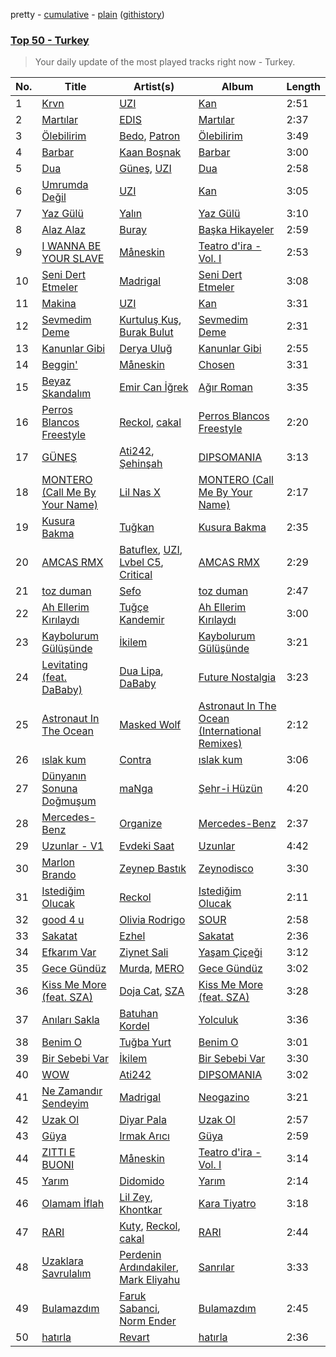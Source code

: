 pretty - [cumulative](/playlists/cumulative/Top%2050%20-%20Turkey.md) - [plain](/playlists/plain/37i9dQZEVXbIVYVBNw9D5K) ([githistory](https://github.githistory.xyz/mackorone/spotify-playlist-archive/blob/main/playlists/plain/37i9dQZEVXbIVYVBNw9D5K))

### [Top 50 - Turkey](https://open.spotify.com/playlist/37i9dQZEVXbIVYVBNw9D5K)

> Your daily update of the most played tracks right now - Turkey.

| No. | Title | Artist(s) | Album | Length |
|---|---|---|---|---|
| 1 | [Krvn](https://open.spotify.com/track/4a1WLOoydq7u011UG9jjC9) | [UZI](https://open.spotify.com/artist/51DevdOxIJin6DB1FXJpD1) | [Kan](https://open.spotify.com/album/3IBcauSj5M2A6lTeffJzdv) | 2:51 |
| 2 | [Martılar](https://open.spotify.com/track/5KfEZIfXixRmVadOEMfzum) | [EDIS](https://open.spotify.com/artist/1AM52XHXnWAEqnQwpxTLWm) | [Martılar](https://open.spotify.com/album/4wmJjtcDQLpfL4Bs0LV58v) | 2:37 |
| 3 | [Ölebilirim](https://open.spotify.com/track/5jtqm1ZWbtyaUfhX9zc0ls) | [Bedo](https://open.spotify.com/artist/7xD3PtnXEsJeqsPtJ3N3si), [Patron](https://open.spotify.com/artist/2r8iLFeSTuOiZualHmSXxS) | [Ölebilirim](https://open.spotify.com/album/0P3wjoDhm36wToI7e2riWK) | 3:49 |
| 4 | [Barbar](https://open.spotify.com/track/0UN0qSJUnWWvIOgv3nYY2A) | [Kaan Boşnak](https://open.spotify.com/artist/03cvjFEHz8eGwYHq1L0Pp2) | [Barbar](https://open.spotify.com/album/6fBLCCARvyL2WNTR1QFJQB) | 3:00 |
| 5 | [Dua](https://open.spotify.com/track/3HEfzQob3O16TIDMPC8PTx) | [Güneş](https://open.spotify.com/artist/0L3wrFI3QcbXAvFL7IaPQX), [UZI](https://open.spotify.com/artist/51DevdOxIJin6DB1FXJpD1) | [Dua](https://open.spotify.com/album/6fHpLB45cLhowUDf1nHWkY) | 2:58 |
| 6 | [Umrumda Değil](https://open.spotify.com/track/72t3CRd8YEFrlc3x0OVaob) | [UZI](https://open.spotify.com/artist/51DevdOxIJin6DB1FXJpD1) | [Kan](https://open.spotify.com/album/3IBcauSj5M2A6lTeffJzdv) | 3:05 |
| 7 | [Yaz Gülü](https://open.spotify.com/track/6775h2mEBbRRXUAYG9P3bs) | [Yalın](https://open.spotify.com/artist/46zuW8tHxwahYn7VNMgYTa) | [Yaz Gülü](https://open.spotify.com/album/1KmiEGyK23qs9evr7KgRSJ) | 3:10 |
| 8 | [Alaz Alaz](https://open.spotify.com/track/3lJOIGsFylH947nMpYzfGO) | [Buray](https://open.spotify.com/artist/1qZ684TB9E1BjH58btdtYd) | [Başka Hikayeler](https://open.spotify.com/album/10SYL3StnN0Gxqr9jGkDxS) | 2:59 |
| 9 | [I WANNA BE YOUR SLAVE](https://open.spotify.com/track/4pt5fDVTg5GhEvEtlz9dKk) | [Måneskin](https://open.spotify.com/artist/0lAWpj5szCSwM4rUMHYmrr) | [Teatro d'ira - Vol. I](https://open.spotify.com/album/7KF1Ain9mYYlg5M46g0i4A) | 2:53 |
| 10 | [Seni Dert Etmeler](https://open.spotify.com/track/10n66m41IGjA2ZulKPK7Ew) | [Madrigal](https://open.spotify.com/artist/2aZlYOswKNlrwqpuTsckKd) | [Seni Dert Etmeler](https://open.spotify.com/album/6fpzQNhureiJ6bOS2g2gYj) | 3:08 |
| 11 | [Makina](https://open.spotify.com/track/5jvhTc0g18kwYQNUJM5C4e) | [UZI](https://open.spotify.com/artist/51DevdOxIJin6DB1FXJpD1) | [Kan](https://open.spotify.com/album/3IBcauSj5M2A6lTeffJzdv) | 3:31 |
| 12 | [Sevmedim Deme](https://open.spotify.com/track/4Ou1xyvjbsmXUZ0UpC59OM) | [Kurtuluş Kuş](https://open.spotify.com/artist/4jF4tHJlYKS5Z9xdEatCfq), [Burak Bulut](https://open.spotify.com/artist/2a2YSCx78HHWVOsCuMpeXz) | [Sevmedim Deme](https://open.spotify.com/album/3CneQ8xSGqLpHJjrjESQO8) | 2:31 |
| 13 | [Kanunlar Gibi](https://open.spotify.com/track/6zWHTeyazeysU2rNJ49vmz) | [Derya Uluğ](https://open.spotify.com/artist/7A6T0nTpXnPXDUGM1yEjEj) | [Kanunlar Gibi](https://open.spotify.com/album/7EHDQV3xl8J8RMMQjHPgsX) | 2:55 |
| 14 | [Beggin'](https://open.spotify.com/track/3Wrjm47oTz2sjIgck11l5e) | [Måneskin](https://open.spotify.com/artist/0lAWpj5szCSwM4rUMHYmrr) | [Chosen](https://open.spotify.com/album/2qJw6w5XwQO0PQlSWPu7Tw) | 3:31 |
| 15 | [Beyaz Skandalım](https://open.spotify.com/track/1gLCVATJt0IT6aRuqZvrKt) | [Emir Can İğrek](https://open.spotify.com/artist/4XP7cGw4t8BqZ8Du5q3bHg) | [Ağır Roman](https://open.spotify.com/album/2sXpdxb6xQ1t3lOX072al6) | 3:35 |
| 16 | [Perros Blancos Freestyle](https://open.spotify.com/track/5SrPeOqm3SBecyiAsI9HTT) | [Reckol](https://open.spotify.com/artist/5FqTuN42w2zGw4Pzd50yaS), [cakal](https://open.spotify.com/artist/6CPZWzcKiOKkHn4L2XI4i2) | [Perros Blancos Freestyle](https://open.spotify.com/album/6LpuMzcAiFIOBr4ijkpPuQ) | 2:20 |
| 17 | [GÜNEŞ](https://open.spotify.com/track/4HbGWKUGE4kZveaZ4IJOXQ) | [Ati242](https://open.spotify.com/artist/6bGOmNBU1AOgttgOjh0ldf), [Şehinşah](https://open.spotify.com/artist/0FUsrstJwmg4WVHQMTYuUA) | [DIPSOMANIA](https://open.spotify.com/album/3qWgcWz8vKzsFF1rSRoPhu) | 3:13 |
| 18 | [MONTERO (Call Me By Your Name)](https://open.spotify.com/track/67BtfxlNbhBmCDR2L2l8qd) | [Lil Nas X](https://open.spotify.com/artist/7jVv8c5Fj3E9VhNjxT4snq) | [MONTERO (Call Me By Your Name)](https://open.spotify.com/album/2Hjcfw8zHN4dJDZJGOzLd6) | 2:17 |
| 19 | [Kusura Bakma](https://open.spotify.com/track/7ng3MkDXpSUVFQEhN6vtqG) | [Tuğkan](https://open.spotify.com/artist/2h1EEQ0lD01lPKDRGisvL4) | [Kusura Bakma](https://open.spotify.com/album/2wQTy5lZxRCArc6UScs8zt) | 2:35 |
| 20 | [AMCAS RMX](https://open.spotify.com/track/6w55Qrt9626sXuYs01trjl) | [Batuflex](https://open.spotify.com/artist/15AZJFNrXtIN4Nk8BIOnS2), [UZI](https://open.spotify.com/artist/51DevdOxIJin6DB1FXJpD1), [Lvbel C5](https://open.spotify.com/artist/0V2oXYR7DtrZAEFeILRW2r), [Critical](https://open.spotify.com/artist/6dOAGo4z0syiCjbnlh4VSO) | [AMCAS RMX](https://open.spotify.com/album/5z0IefAAQPkTshW861JWCu) | 2:29 |
| 21 | [toz duman](https://open.spotify.com/track/5rS3b5yHagEQGI7HqDusZ5) | [Sefo](https://open.spotify.com/artist/1ITjgqpqMDJlqZGAK3mlPQ) | [toz duman](https://open.spotify.com/album/1QkfSEPKAm4fbr8WZyHhZv) | 2:47 |
| 22 | [Ah Ellerim Kırılaydı](https://open.spotify.com/track/4D36ZNHfLE3joglWbDLn5X) | [Tuğçe Kandemir](https://open.spotify.com/artist/50z4meqYMvVCXEv2jDneDN) | [Ah Ellerim Kırılaydı](https://open.spotify.com/album/3MRK2TWYUJkpNZM8LmTIN5) | 3:00 |
| 23 | [Kaybolurum Gülüşünde](https://open.spotify.com/track/67ZwIUIM4se0mV5OT5ugsB) | [İkilem](https://open.spotify.com/artist/4hjJDrv2KkIEW1AslTEtv3) | [Kaybolurum Gülüşünde](https://open.spotify.com/album/7ympkjgI6ge8PPZi16jK44) | 3:21 |
| 24 | [Levitating (feat. DaBaby)](https://open.spotify.com/track/5nujrmhLynf4yMoMtj8AQF) | [Dua Lipa](https://open.spotify.com/artist/6M2wZ9GZgrQXHCFfjv46we), [DaBaby](https://open.spotify.com/artist/4r63FhuTkUYltbVAg5TQnk) | [Future Nostalgia](https://open.spotify.com/album/5lKlFlReHOLShQKyRv6AL9) | 3:23 |
| 25 | [Astronaut In The Ocean](https://open.spotify.com/track/0BGwAKW4u8kWOhWFflZxfl) | [Masked Wolf](https://open.spotify.com/artist/1uU7g3DNSbsu0QjSEqZtEd) | [Astronaut In The Ocean (International Remixes)](https://open.spotify.com/album/4YtSVQwETLHiKNZXySp7Mw) | 2:12 |
| 26 | [ıslak kum](https://open.spotify.com/track/3XeMdSHi48X0XsDHckDhIM) | [Contra](https://open.spotify.com/artist/3tJELJoPZ4VTKmL0vppqLj) | [ıslak kum](https://open.spotify.com/album/3EYBLj3sg0egpnL9Dhwmdh) | 3:06 |
| 27 | [Dünyanın Sonuna Doğmuşum](https://open.spotify.com/track/2AlPvpsWlG7dEfhfNf9qJR) | [maNga](https://open.spotify.com/artist/7rEIUw67hRTgievwuKQGSj) | [Şehr-i Hüzün](https://open.spotify.com/album/3z4hTAl9eQVOG1H10f0TW1) | 4:20 |
| 28 | [Mercedes-Benz](https://open.spotify.com/track/6KXCI6kj8Pj5zaJWcpXzKd) | [Organize](https://open.spotify.com/artist/5W2dGRPmYetOpUIpErUtD3) | [Mercedes-Benz](https://open.spotify.com/album/0xiWift9upRyhr0Yu8YZtO) | 2:37 |
| 29 | [Uzunlar - V1](https://open.spotify.com/track/1vLkBVAy8ZWrqcQjYTPP3a) | [Evdeki Saat](https://open.spotify.com/artist/0w92tV1EQp7sxly7UjGR4P) | [Uzunlar](https://open.spotify.com/album/39fSB986BtwaS4x5vXbiuo) | 4:42 |
| 30 | [Marlon Brando](https://open.spotify.com/track/7ii8zZXL1SvOzQCf0FHGow) | [Zeynep Bastık](https://open.spotify.com/artist/1mpOD8ZwHnbsryIuXWq0R1) | [Zeynodisco](https://open.spotify.com/album/4bmvAhffkgJO3vtmq4KWwD) | 3:30 |
| 31 | [Istediğim Olucak](https://open.spotify.com/track/62N782Va609fZ9aDAVIgvN) | [Reckol](https://open.spotify.com/artist/5FqTuN42w2zGw4Pzd50yaS) | [Istediğim Olucak](https://open.spotify.com/album/49kxsR1L47TCkRFi5AaPmB) | 2:11 |
| 32 | [good 4 u](https://open.spotify.com/track/4ZtFanR9U6ndgddUvNcjcG) | [Olivia Rodrigo](https://open.spotify.com/artist/1McMsnEElThX1knmY4oliG) | [SOUR](https://open.spotify.com/album/6s84u2TUpR3wdUv4NgKA2j) | 2:58 |
| 33 | [Sakatat](https://open.spotify.com/track/1r56JjG9mRobTXWfb7UGvO) | [Ezhel](https://open.spotify.com/artist/6LnJKrtFnTEGdbWQ2riWCL) | [Sakatat](https://open.spotify.com/album/775yVS4bLXoaJj1TiaxD66) | 2:36 |
| 34 | [Efkarım Var](https://open.spotify.com/track/1m4nj2HR88dY4hleKc71qn) | [Ziynet Sali](https://open.spotify.com/artist/7zVYyYhGZxvPHPuhzReYHP) | [Yaşam Çiçeği](https://open.spotify.com/album/5XAbg5hEVbP2Io6EzpvnyP) | 3:12 |
| 35 | [Gece Gündüz](https://open.spotify.com/track/032ncNwownsax2RsiC5iCN) | [Murda](https://open.spotify.com/artist/2y1VzMKAa5nmfXKtJL9jnj), [MERO](https://open.spotify.com/artist/5wyWp867LWGjFmYZXVSFnZ) | [Gece Gündüz](https://open.spotify.com/album/1QGVemNszLYbrqYqsdcqRH) | 3:02 |
| 36 | [Kiss Me More (feat. SZA)](https://open.spotify.com/track/748mdHapucXQri7IAO8yFK) | [Doja Cat](https://open.spotify.com/artist/5cj0lLjcoR7YOSnhnX0Po5), [SZA](https://open.spotify.com/artist/7tYKF4w9nC0nq9CsPZTHyP) | [Kiss Me More (feat. SZA)](https://open.spotify.com/album/1OnzqJTL9bwe4kvaLxRYxt) | 3:28 |
| 37 | [Anıları Sakla](https://open.spotify.com/track/4MKL1sm8VqknemVs2yjs4M) | [Batuhan Kordel](https://open.spotify.com/artist/53GzfAvawfKb966INeFp18) | [Yolculuk](https://open.spotify.com/album/0ffhrMPhoprewPQPc5so04) | 3:36 |
| 38 | [Benim O](https://open.spotify.com/track/0AkvY8WDd022glmGKtP43y) | [Tuğba Yurt](https://open.spotify.com/artist/1063YgLGlWU0JM26pOnrnv) | [Benim O](https://open.spotify.com/album/5CPrAKeArzVG4Of99SgO9G) | 3:01 |
| 39 | [Bir Sebebi Var](https://open.spotify.com/track/4WixufiyHUgg1jFqkYop2K) | [İkilem](https://open.spotify.com/artist/4hjJDrv2KkIEW1AslTEtv3) | [Bir Sebebi Var](https://open.spotify.com/album/1TOYbjUU1GF3KTbb6JZj1i) | 3:30 |
| 40 | [WOW](https://open.spotify.com/track/4kSqYkWqXbwqGeGtnA7QJD) | [Ati242](https://open.spotify.com/artist/6bGOmNBU1AOgttgOjh0ldf) | [DIPSOMANIA](https://open.spotify.com/album/3qWgcWz8vKzsFF1rSRoPhu) | 3:02 |
| 41 | [Ne Zamandır Sendeyim](https://open.spotify.com/track/7L45rxBLaeRsyVZWCC6CXs) | [Madrigal](https://open.spotify.com/artist/2aZlYOswKNlrwqpuTsckKd) | [Neogazino](https://open.spotify.com/album/1tOfXoKAd5AcUpq2MCge2W) | 3:21 |
| 42 | [Uzak Ol](https://open.spotify.com/track/3UtxLgkmTZZkPr6scOEglC) | [Diyar Pala](https://open.spotify.com/artist/23Q5T7JtqekFJMbC0XKxnh) | [Uzak Ol](https://open.spotify.com/album/690HvmsEBKLv5gsKdoZdVi) | 2:57 |
| 43 | [Güya](https://open.spotify.com/track/45psv4nJ95oCkdkp8UCkQk) | [Irmak Arıcı](https://open.spotify.com/artist/3WKZeiNOV5dnANlQnjL95B) | [Güya](https://open.spotify.com/album/298QpO2dJDLDwURvWA3b8G) | 2:59 |
| 44 | [ZITTI E BUONI](https://open.spotify.com/track/776AftMmFFAWUIEAb3lHhw) | [Måneskin](https://open.spotify.com/artist/0lAWpj5szCSwM4rUMHYmrr) | [Teatro d'ira - Vol. I](https://open.spotify.com/album/7KF1Ain9mYYlg5M46g0i4A) | 3:14 |
| 45 | [Yarım](https://open.spotify.com/track/57rovEuHglDmpx84Oir2Nu) | [Didomido](https://open.spotify.com/artist/4n07t89zwwIvAfHvgvdCWf) | [Yarım](https://open.spotify.com/album/1qfUQl8m2UfTawiCrwHgsd) | 2:14 |
| 46 | [Olamam İflah](https://open.spotify.com/track/2PW6hfd7Dhz5Eo3voCCdXr) | [Lil Zey](https://open.spotify.com/artist/7Gx2wDVHyW5HJh7dc2t5h7), [Khontkar](https://open.spotify.com/artist/1iJrQKRh5aJnp6cG5lpITr) | [Kara Tiyatro](https://open.spotify.com/album/2XAdcXHwb3SnZLmr0z2eTe) | 3:18 |
| 47 | [RARI](https://open.spotify.com/track/0sHrwnldYfygnxdvu0OsvH) | [Kuty](https://open.spotify.com/artist/1spo5AJ302sAMnRXUPlSy1), [Reckol](https://open.spotify.com/artist/5FqTuN42w2zGw4Pzd50yaS), [cakal](https://open.spotify.com/artist/6CPZWzcKiOKkHn4L2XI4i2) | [RARI](https://open.spotify.com/album/3vMhlXmxgGIOrbJ96F4GnD) | 2:44 |
| 48 | [Uzaklara Savrulalım](https://open.spotify.com/track/0c4orZI2hBcd7VfkFB6FDI) | [Perdenin Ardındakiler](https://open.spotify.com/artist/1lMEWvvUlwzQ5OKB4w1HTn), [Mark Eliyahu](https://open.spotify.com/artist/7k6KVFItaU7pcBvL6poIi9) | [Sanrılar](https://open.spotify.com/album/3GfORRNxyhQnepv1rtRLGK) | 3:33 |
| 49 | [Bulamazdım](https://open.spotify.com/track/7Cj6NfRguxo57WTRjtKfV7) | [Faruk Sabanci](https://open.spotify.com/artist/7nPbrzSt1apQM9rY5DVqQZ), [Norm Ender](https://open.spotify.com/artist/3S6gaE89XewFAvZqsMuJDJ) | [Bulamazdım](https://open.spotify.com/album/0YsZjSFLSY1fj2P4evAcZY) | 2:45 |
| 50 | [hatırla](https://open.spotify.com/track/2XruYLgVQP1cgTO4QpH8pJ) | [Revart](https://open.spotify.com/artist/0ZzNn3WVteLb8XGqqkAKs9) | [hatırla](https://open.spotify.com/album/5N6QI8kqqWnA9VkhGOnVtv) | 2:36 |
